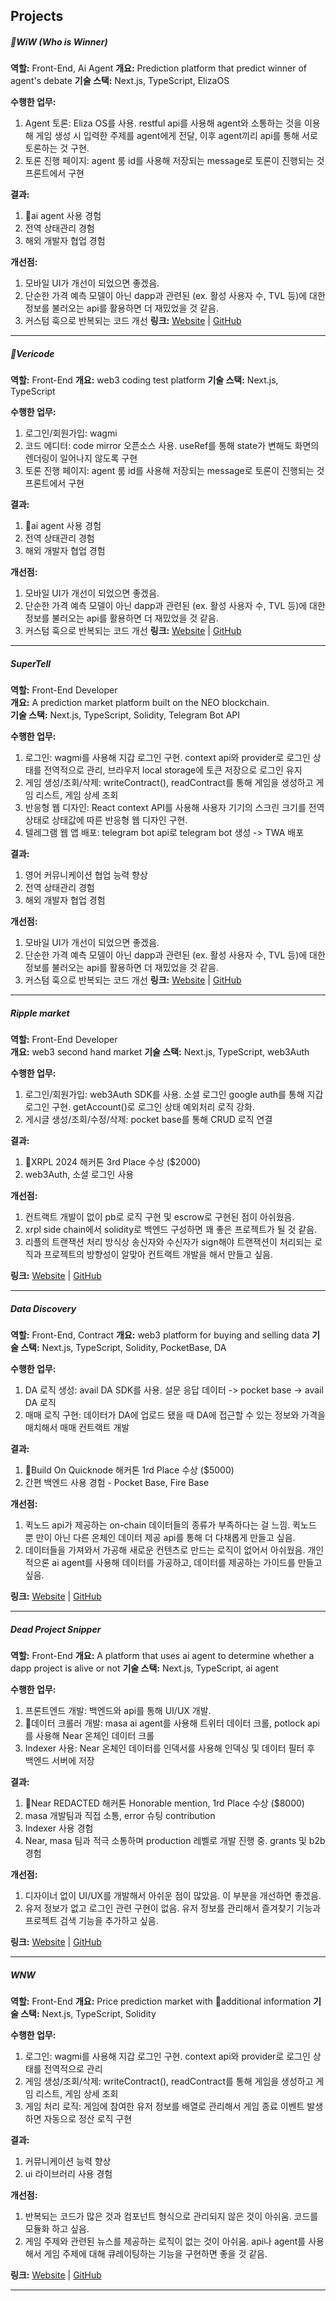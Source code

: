 ## **Projects**
##### WiW (Who is Winner)
**역할:** Front-End, Ai Agent
**개요:** Prediction platform that predict winner of agent's debate
**기술 스택:** Next.js, TypeScript, ElizaOS

**수행한 업무:**
1. Agent 토론: Eliza OS를 사용. restful api를 사용해 agent와 소통하는 것을 이용해 게임 생성 시 입력한 주제를 agent에게 전달, 이후 agent끼리 api를 통해 서로 토론하는 것 구현.
2. 토론 진행 페이지: agent 룸 id를 사용해 저장되는 message로 토론이 진행되는 것 프론트에서 구현

**결과:**
1. ai agent 사용 경험
2. 전역 상태관리 경험
3. 해외 개발자 협업 경험

**개선점:**
1. 모바일 UI가 개선이 되었으면 좋겠음.
2. 단순한 가격 예측 모델이 아닌 dapp과 관련된 (ex. 활성 사용자 수, TVL 등)에 대한 정보를 불러오는 api를 활용하면 더 재밌었을 것 같음.
3. 커스텀 훅으로 반복되는 코드 개선
**링크:** [Website](https://supertell.vercel.app) | [GitHub](https://github.com/chan3785/supertell.git)

---
##### Vericode
**역할:** Front-End
**개요:** web3 coding test platform
**기술 스택:** Next.js, TypeScript

**수행한 업무:**
1. 로그인/회원가입: wagmi
2. 코드 에디터: code mirror 오픈소스 사용. useRef를 통해 state가 변해도 화면의 렌더링이 일어나지 않도록 구현
3. 토론 진행 페이지: agent 룸 id를 사용해 저장되는 message로 토론이 진행되는 것 프론트에서 구현

**결과:**
1. ai agent 사용 경험
2. 전역 상태관리 경험
3. 해외 개발자 협업 경험

**개선점:**
1. 모바일 UI가 개선이 되었으면 좋겠음.
2. 단순한 가격 예측 모델이 아닌 dapp과 관련된 (ex. 활성 사용자 수, TVL 등)에 대한 정보를 불러오는 api를 활용하면 더 재밌었을 것 같음.
3. 커스텀 훅으로 반복되는 코드 개선
**링크:** [Website](https://vericode.vercel.app/) | [GitHub](https://github.com/chan3785/vericode.git)

---
##### SuperTell 
**역할:** Front-End Developer  
**개요:** A prediction market platform built on the NEO blockchain.  
**기술 스택:** Next.js, TypeScript, Solidity, Telegram Bot API  

**수행한 업무:**
1. 로그인: wagmi를 사용해 지갑 로그인 구현. context api와 provider로 로그인 상태를 전역적으로 관리, 브라우저 local storage에 토큰 저장으로 로그인 유지
2. 게임 생성/조회/삭제: writeContract(), readContract를 통해 게임을 생성하고 게임 리스트, 게임 상세 조회 
3. 반응형 웹 디자인: React context API를 사용해 사용자 기기의 스크린 크기를 전역 상태로 상태값에 따른 반응형 웹 디자인 구현.
4. 텔레그램 웹 앱 배포: telegram bot api로 telegram bot 생성 -> TWA 배포

**결과:**
1. 영어 커뮤니케이션 협업 능력 향상
2. 전역 상태관리 경험
3. 해외 개발자 협업 경험

**개선점:**
1. 모바일 UI가 개선이 되었으면 좋겠음.
2. 단순한 가격 예측 모델이 아닌 dapp과 관련된 (ex. 활성 사용자 수, TVL 등)에 대한 정보를 불러오는 api를 활용하면 더 재밌었을 것 같음.
3. 커스텀 훅으로 반복되는 코드 개선
**링크:** [Website](https://supertell.vercel.app) | [GitHub](https://github.com/chan3785/supertell.git)

---
##### Ripple market 
**역할:** Front-End Developer  
**개요:** web3 second hand market
**기술 스택:** Next.js, TypeScript, web3Auth

**수행한 업무:**
1. 로그인/회원가입: web3Auth SDK를 사용. 소셜 로그인 google auth를 통해 지갑 로그인 구현. getAccount()로 로그인 상태 예외처리 로직 강화.
2. 게시글 생성/조회/수정/삭제: pocket base를 통해 CRUD 로직 연결

**결과:**
1. XRPL 2024 해커톤 3rd Place 수상 ($2000)
2. web3Auth, 소셜 로그인 사용

**개선점:**
1. 컨트랙트 개발이 없이 pb로 로직 구현 및 escrow로 구현된 점이 아쉬웠음.
2. xrpl side chain에서 solidity로 백엔드 구성하면 꽤 좋은 프로젝트가 될 것 같음.
3. 리플의 트랜잭션 처리 방식상 송신자와 수신자가 sign해야 트랜잭션이 처리되는 로직과 프로젝트의 방향성이 알맞아 컨트랙트 개발을 해서 만들고 싶음.

**링크:** [Website](https://ripplemarket-chan3785s-projects.vercel.app/) | [GitHub](https://github.com/hackathemy/ripplemarket)

---
##### Data Discovery
**역할:** Front-End, Contract
**개요:** web3 platform for buying and selling data
**기술 스택:** Next.js, TypeScript, Solidity, PocketBase, DA

**수행한 업무:**
1. DA 로직 생성: avail DA SDK를 사용. 
   설문 응답 데이터 -> pocket base -> avail DA 로직
2. 매매 로직 구현:  데이터가 DA에 업로드 됐을 때 DA에 접근할 수 있는 정보와 가격을 매치해서 매매 컨트랙트 개발

**결과:**
1. Build On Quicknode 해커톤 1rd Place 수상 ($5000)
2. 간편 백엔드 사용 경험 - Pocket Base, Fire Base

**개선점:**
1. 퀵노드 api가 제공하는 on-chain 데이터들의 종류가 부족하다는 걸 느낌. 퀵노드 뿐 만이 아닌 다른 온체인 데이터 제공 api를 통해 더 다채롭게 만들고 싶음.
2. 데이터들을 가져와서 가공해 새로운 컨텐츠로 만드는 로직이 없어서 아쉬웠음. 개인적으론 ai agent를 사용해 데이터를 가공하고, 데이터를 제공하는 가이드를 만들고 싶음.

**링크:** [Website](https://datadiscovery.online/](https://datadiscovery.online/)) | [GitHub](https://github.com/hackathemy/datadiscovery.git)

---
##### Dead Project Snipper
**역할:** Front-End
**개요:** A platform that uses ai agent to determine whether a dapp project is alive or not
**기술 스택:** Next.js, TypeScript, ai agent

**수행한 업무:**
1. 프론트엔드 개발: 백엔드와 api를 통해 UI/UX 개발. 
2. 데이터 크롤러 개발: masa ai agent를 사용해 트위터 데이터 크롤, potlock api를 사용해 Near 온체인 데이터 크롤
3. Indexer 사용: Near 온체인 데이터를 인덱서를 사용해 인덱싱 및 데이터 필터 후 백엔드 서버에 저장

**결과:**
1. Near REDACTED 해커톤 Honorable mention, 1rd Place 수상 ($8000)
2. masa 개발팀과 직접 소통, error 슈팅 contribution
3. Indexer 사용 경험
4. Near, masa 팀과 적극 소통하며 production 레벨로 개발 진행 중. grants 및 b2b 경험

**개선점:**
1. 디자이너 없이 UI/UX를 개발해서 아쉬운 점이 많았음. 이 부분을 개선하면 좋겠음.
2. 유저 정보가 없고 로그인 관련 구현이 없음. 유저 정보를 관리해서 즐겨찾기 기능과 프로젝트 검색 기능을 추가하고 싶음.

**링크:** [Website](https://deadprojectsnipper.vercel.app/) | [GitHub](https://github.com/chan3785/deadprojectsnipper)

---
##### WNW
**역할:** Front-End
**개요:** Price prediction market with additional information
**기술 스택:** Next.js, TypeScript, Solidity

**수행한 업무:**
1. 로그인: wagmi를 사용해 지갑 로그인 구현. context api와 provider로 로그인 상태를 전역적으로 관리
2. 게임 생성/조회/삭제: writeContract(), readContract를 통해 게임을 생성하고 게임 리스트, 게임 상세 조회
3. 게임 처리 로직: 게임에 참여한 유저 정보를 배열로 관리해서 게임 종료 이벤트 발생하면 자동으로 정산 로직 구현

**결과:**
1. 커뮤니케이션 능력 향상
2. ui 라이브러리 사용 경험

**개선점:**
1. 반복되는 코드가 많은 것과 컴포넌트 형식으로 관리되지 않은 것이 아쉬움. 코드를 모듈화 하고 싶음.
2. 게임 주제와 관련된 뉴스를 제공하는 로직이 없는 것이 아쉬움. api나 agent를 사용해서 게임 주제에 대해 큐레이팅하는 기능을 구현하면 좋을 것 같음.

**링크:** [Website](https://bnb-wnw.online/) | [GitHub](https://github.com/chan3785/wnw)

---

